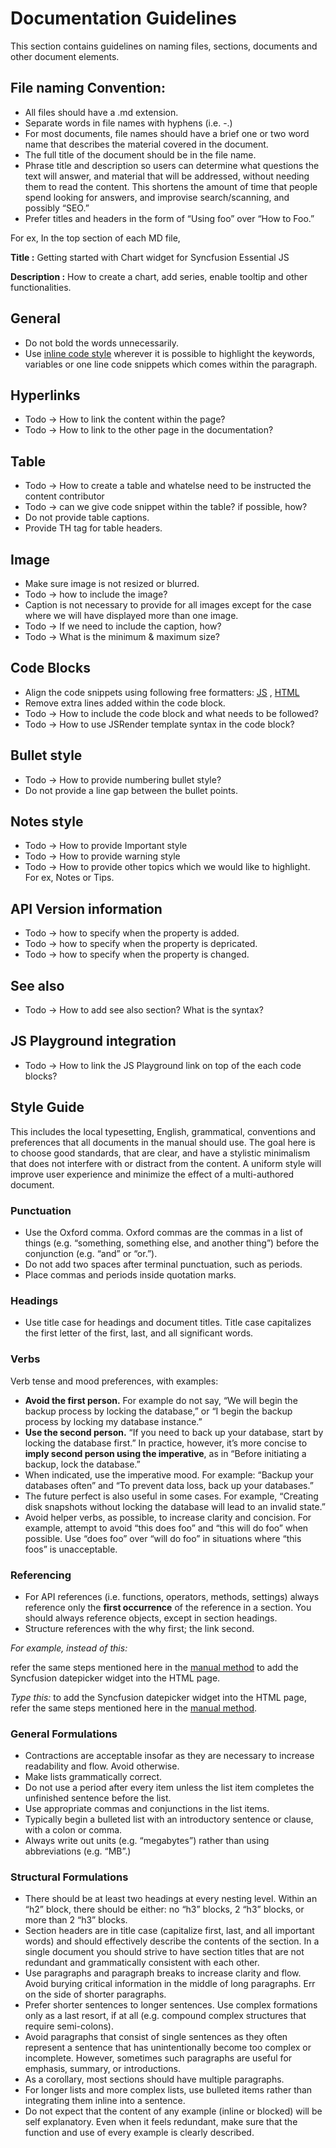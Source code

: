 # Documentation Guidelines

This section contains guidelines on naming files, sections, documents and other document elements.

## File naming Convention:
* All files should have a .md extension.
* Separate words in file names with hyphens (i.e. -.)
* For most documents, file names should have a brief one or two word name that describes the material covered in the document. 
* The full title of the document should be in the file name. 
* Phrase title and description so users can determine what questions the text will answer, and material that will be addressed, without needing them to read the content. This shortens the amount of time that people spend looking for answers, and improvise search/scanning, and possibly “SEO.”
* Prefer titles and headers in the form of “Using foo” over “How to Foo.”

For ex, In the top section of each MD file,

**Title :** Getting started with Chart widget for Syncfusion Essential JS 

**Description :** How to create a chart, add series, enable tooltip and other functionalities.

## General
* Do not bold the words unnecessarily.
* Use [inline code style](http://kramdown.gettalong.org/quickref.html#inline-code) wherever it is possible to highlight the keywords, variables or one line code snippets which comes within the paragraph.

## Hyperlinks
* Todo -> How to link the content within the page?
* Todo -> How to link to the other page in the documentation?

## Table
* Todo -> How to create a table and whatelse need to be instructed the content contributor
* Todo -> can we give code snippet within the table? if possible, how?
* Do not provide table captions.
* Provide TH tag for table headers.

## Image
* Make sure image is not resized or blurred.
* Todo -> how to include the image?
* Caption is not necessary to provide for all images except for the case where we will have displayed more than one image.
* Todo -> If we need to include the caption, how?
* Todo -> What is the minimum & maximum size?

## Code Blocks
* Align the code snippets using following free formatters:
	[JS](http://jsbeautifier.org/) ,
	[HTML](http://www.freeformatter.com/html-formatter.html)
* Remove extra lines added within the code block.
* Todo -> How to include the code block and what needs to be followed?
* Todo -> How to use JSRender template syntax in the code block?

## Bullet style
* Todo -> How to provide numbering bullet style?
* Do not provide a line gap between the bullet points.

## Notes style
* Todo -> How to provide Important style
* Todo -> How to provide warning style
* Todo -> How to provide other topics which we would like to highlight. For ex, Notes or Tips.

## API Version information
* Todo -> how to specify when the property is added.
* Todo -> how to specify when the property is depricated.
* Todo -> how to specify when the property is changed.

## See also
* Todo -> How to add see also section? What is the syntax?

## JS Playground integration
* Todo -> How to link the JS Playground link on top of the each code blocks?

## Style Guide

This includes the local typesetting, English, grammatical, conventions and preferences that all documents in the manual should use. The goal here is to choose good standards, that are clear, and have a stylistic minimalism that does not interfere with or distract from the content. A uniform style will improve user experience and minimize the effect of a multi-authored document.

### Punctuation
* Use the Oxford comma. Oxford commas are the commas in a list of things (e.g. “something, something else, and another thing”) before the conjunction (e.g. “and” or “or.”).
* Do not add two spaces after terminal punctuation, such as periods.
* Place commas and periods inside quotation marks.

### Headings
* Use title case for headings and document titles. Title case capitalizes the first letter of the first, last, and all significant words.

### Verbs
Verb tense and mood preferences, with examples:

* **Avoid the first person.** For example do not say, “We will begin the backup process by locking the database,” or “I begin the backup process by locking my database instance.”
* **Use the second person.** “If you need to back up your database, start by locking the database first.” In practice, however, it’s more concise to **imply second person using the imperative**, as in “Before initiating a backup, lock the database.”
* When indicated, use the imperative mood. For example: “Backup your databases often” and “To prevent data loss, back up your databases.”
* The future perfect is also useful in some cases. For example, “Creating disk snapshots without locking the database will lead to an invalid state.”
* Avoid helper verbs, as possible, to increase clarity and concision. For example, attempt to avoid “this does foo” and “this will do foo” when possible. Use “does foo” over “will do foo” in situations where “this foos” is unacceptable.

### Referencing

* For API references (i.e. functions, operators, methods, settings) always reference only the **first occurrence** of the reference in a section. You should always reference objects, except in section headings.
* Structure references with the why first; the link second.

_For example, instead of this:_

refer the same steps mentioned here in the [manual method](/js/control-initialization#adding-syncfusion-widget-into-your-html-page) to add the Syncfusion datepicker widget into the HTML page.

_Type this:_
to add the Syncfusion datepicker widget into the HTML page, refer the same steps mentioned here in the [manual method](/js/control-initialization#adding-syncfusion-widget-into-your-html-page).

### General Formulations
* Contractions are acceptable insofar as they are necessary to increase readability and flow. Avoid otherwise.
* Make lists grammatically correct.
* Do not use a period after every item unless the list item completes the unfinished sentence before the list.
* Use appropriate commas and conjunctions in the list items.
* Typically begin a bulleted list with an introductory sentence or clause, with a colon or comma.
* Always write out units (e.g. “megabytes”) rather than using abbreviations (e.g. “MB”.)

### Structural Formulations
* There should be at least two headings at every nesting level. Within an “h2” block, there should be either: no “h3” blocks, 2 “h3” blocks, or more than 2 “h3” blocks.
* Section headers are in title case (capitalize first, last, and all important words) and should effectively describe the contents of the section. In a single document you should strive to have section titles that are not redundant and grammatically consistent with each other.
* Use paragraphs and paragraph breaks to increase clarity and flow. Avoid burying critical information in the middle of long paragraphs. Err on the side of shorter paragraphs.
* Prefer shorter sentences to longer sentences. Use complex formations only as a last resort, if at all (e.g. compound complex structures that require semi-colons).
* Avoid paragraphs that consist of single sentences as they often represent a sentence that has unintentionally become too complex or incomplete. However, sometimes such paragraphs are useful for emphasis, summary, or introductions.
* As a corollary, most sections should have multiple paragraphs.
* For longer lists and more complex lists, use bulleted items rather than integrating them inline into a sentence.
* Do not expect that the content of any example (inline or blocked) will be self explanatory. Even when it feels redundant, make sure that the function and use of every example is clearly described.